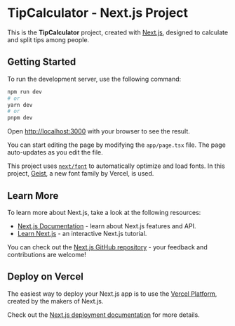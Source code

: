 
# TipCalculator - Next.js Project

This is the **TipCalculator** project, created with [Next.js](https://nextjs.org), designed to calculate and split tips among people.

## Getting Started

To run the development server, use the following command:

```bash
npm run dev
# or
yarn dev
# or
pnpm dev
```

Open [http://localhost:3000](http://localhost:3000) with your browser to see the result.

You can start editing the page by modifying the `app/page.tsx` file. The page auto-updates as you edit the file.

This project uses [`next/font`](https://nextjs.org/docs/app/building-your-application/optimizing/fonts) to automatically optimize and load fonts. In this project, [Geist](https://vercel.com/font), a new font family by Vercel, is used.

## Learn More

To learn more about Next.js, take a look at the following resources:

- [Next.js Documentation](https://nextjs.org/docs) - learn about Next.js features and API.
- [Learn Next.js](https://nextjs.org/learn) - an interactive Next.js tutorial.

You can check out the [Next.js GitHub repository](https://github.com/vercel/next.js) - your feedback and contributions are welcome!

## Deploy on Vercel

The easiest way to deploy your Next.js app is to use the [Vercel Platform](https://vercel.com/new?utm_medium=default-template&filter=next.js&utm_source=create-next-app&utm_campaign=create-next-app-readme), created by the makers of Next.js.

Check out the [Next.js deployment documentation](https://nextjs.org/docs/app/building-your-application/deploying) for more details.
